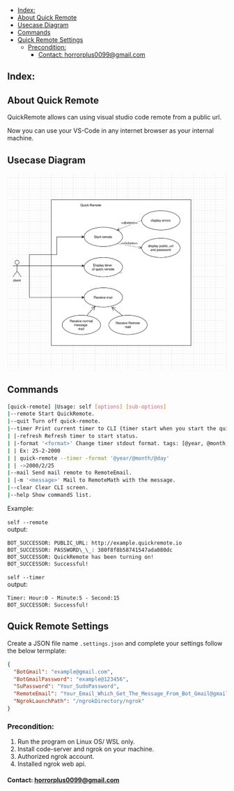 - [Index:](#index)
- [About Quick Remote](#about-quick-remote)
- [Usecase Diagram](#usecase-diagram)
- [Commands](#commands)
- [Quick Remote Settings](#quick-remote-settings)
  - [Precondition:](#precondition)
    - [Contact: horrorplus0099@gmail.com](#contact-horrorplus0099gmailcom)

## Index:

## About Quick Remote

QuickRemote allows can using visual studio code remote from a public url.

Now you can use your VS-Code in any internet browser as your internal machine.

## Usecase Diagram

![quick remote usecase diagram](https://github.com/tuazbao-heo/ImageHosting/blob/ea5d4c6ef9994e67e94917b35b0771b8b794796f/08FF8362-C0C7-426B-8649-268881C093CD.jpeg?raw=true "Quick remote usecase diagram")

## Commands

```bash
[quick-remote] |Usage: self [options] [sub-options]
|--remote Start QuickRemote.
|--quit Turn off quick-remote.
|--timer Print current timer to CLI (timer start when you start the quick-remote successful).
| |-refresh Refresh timer to start status.
| |-format '<format>' Change timer stdout format. tags: [@year, @month, @day, @hour, @minute, @second]
| | Ex: 25-2-2000
| | quick-remote --timer -format '@year/@month/@day'
| | ->2000/2/25
|--mail Send mail remote to RemoteEmail.
| |-m '<message>' Mail to RemoteMath with the message.
|--clear Clear CLI screen.
|--help Show commandS list.
```

Example:

`self --remote`  
output:

```
BOT_SUCCESSOR: PUBLIC_URL: http://example.quickremote.io
BOT_SUCCESSOR: PASSWORD\_\_: 380f8f8b58741547ada080dc
BOT_SUCCESSOR: QuickRemote has been turning on!
BOT_SUCCESSOR: Successful!
```

`self --timer`  
output:

```
Timer: Hour:0 - Minute:5 - Second:15
BOT_SUCCESSOR: Successful!
```

## Quick Remote Settings

Create a JSON file name `.settings.json` and complete your settings follow the below termplate:

```json
{
  "BotGmail": "example@gmail.com",
  "BotGmailPassword": "example@123456",
  "SuPassword": "Your_SudoPassword",
  "RemoteEmail": "Your_Email_Which_Get_The_Message_From_Bot_Gmail@gmail.com",
  "NgrokLaunchPath": "/ngrokDirectory/ngrok"
}
```

### Precondition:

1.  Run the program on Linux OS/ WSL only.
2.  Install code-server and ngrok on your machine.
3.  Authorized ngrok account.
4.  Installed ngrok web api.

#### Contact: horrorplus0099@gmail.com
